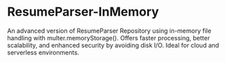 # ResumeParser-InMemory
An advanced version of ResumeParser Repository using in-memory file handling with multer.memoryStorage(). Offers faster processing, better scalability, and enhanced security by avoiding disk I/O. Ideal for cloud and serverless environments.
